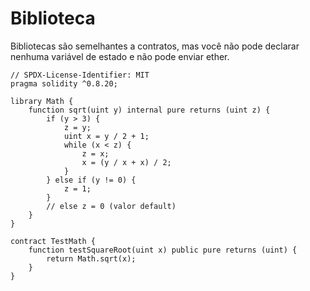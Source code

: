 # Biblioteca

Bibliotecas são semelhantes a contratos, mas você não pode declarar nenhuma variável de estado e não pode enviar ether.

```solidity
// SPDX-License-Identifier: MIT
pragma solidity ^0.8.20;

library Math {
    function sqrt(uint y) internal pure returns (uint z) {
        if (y > 3) {
            z = y;
            uint x = y / 2 + 1;
            while (x < z) {
                z = x;
                x = (y / x + x) / 2;
            }
        } else if (y != 0) {
            z = 1;
        }
        // else z = 0 (valor default)
    }
}

contract TestMath {
    function testSquareRoot(uint x) public pure returns (uint) {
        return Math.sqrt(x);
    }
}
```